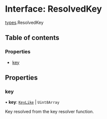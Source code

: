 # Interface: ResolvedKey

[types](../modules/types.md).ResolvedKey

## Table of contents

### Properties

- [key](types.ResolvedKey.md#key)

## Properties

### key

• **key**: [`KeyLike`](../types/types.KeyLike.md) \| `Uint8Array`

Key resolved from the key resolver function.
